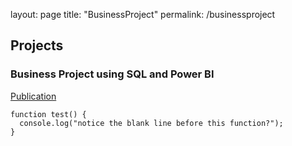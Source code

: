 layout: page
title: "BusinessProject"
permalink: /businessproject

## Projects
### Business Project using SQL and Power BI 
[Publication](https://www.mdpi.com/1424-8220/22/8/3048)

```
function test() {
  console.log("notice the blank line before this function?");
}
```
